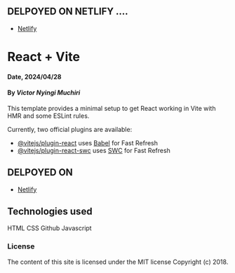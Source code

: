 
## DELPOYED ON NETLIFY ....

- [Netlify](https://tkmuch.netlify.app/)




# React + Vite

#### Date, 2024/04/28

#### By _Victor Nyingi Muchiri_

This template provides a minimal setup to get React working in Vite with HMR and some ESLint rules.

Currently, two official plugins are available:

- [@vitejs/plugin-react](https://github.com/vitejs/vite-plugin-react/blob/main/packages/plugin-react/README.md) uses [Babel](https://babeljs.io/) for Fast Refresh
- [@vitejs/plugin-react-swc](https://github.com/vitejs/vite-plugin-react-swc) uses [SWC](https://swc.rs/) for Fast Refresh

## DELPOYED ON

- [Netlify](https://tkmuch.netlify.app/)


## Technologies used
HTML
CSS
Github
Javascript


### License
The content of this site is licensed under the MIT license
Copyright (c) 2018.




